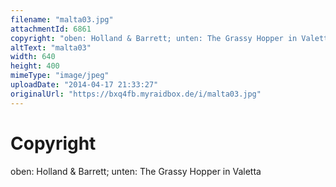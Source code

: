 ```yaml
---
filename: "malta03.jpg"
attachmentId: 6861
copyright: "oben: Holland & Barrett; unten: The Grassy Hopper in Valetta"
altText: "malta03"
width: 640
height: 400
mimeType: "image/jpeg"
uploadDate: "2014-04-17 21:33:27"
originalUrl: "https://bxq4fb.myraidbox.de/i/malta03.jpg"
---
```


# Copyright

oben: Holland & Barrett; unten: The Grassy Hopper in Valetta
